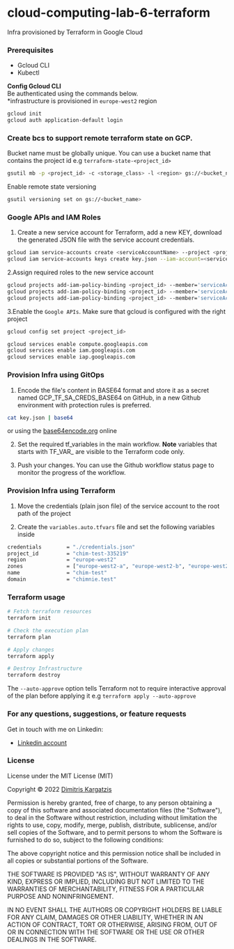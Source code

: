 # cloud-computing-lab-6-terraform
Infra provisioned by Terraform in Google Cloud

### Prerequisites

* Gcloud CLI
* Kubectl

**Config Gcloud CLI**  
Be authenticated using the commands below.  
*infrastructure is provisioned in `europe-west2` region

```bash
gcloud init
gcloud auth application-default login   
```

### Create bcs to support remote terraform state on GCP. 

Bucket name must be globally unique. You can use a bucket name that contains the project id e.g `terraform-state-<project_id>`

```bash
gsutil mb -p <project_id> -c <storage_class> -l <region> gs://<bucket_name>
```

Enable remote state versioning

```bash
gsutil versioning set on gs://<bucket_name>
```

### Google APIs and IAM Roles

1. Create a new service account for Terraform, add a new KEY, download the generated JSON file with the service account credentials.

```bash
gcloud iam service-accounts create <serviceAccountName> --project <project_id>
gcloud iam service-accounts keys create key.json --iam-account=<serviceAccount.email>
```

2.Assign required roles to the new service account
```bash
gcloud projects add-iam-policy-binding <project_id> --member='serviceAccount:<serviceAccount.email>' --role='roles/storage.admin'   
gcloud projects add-iam-policy-binding <project_id> --member='serviceAccount:<serviceAccount.email>' --role='roles/storage.objectAdmin'   
gcloud projects add-iam-policy-binding <project_id> --member='serviceAccount:<serviceAccount.email>' --role='roles/compute.admin'
```

3.Enable the `Google APIs`. Make sure that gcloud is configured with the right project
```bash
gcloud config set project <project_id>
```

```bash
gcloud services enable compute.googleapis.com
gcloud services enable iam.googleapis.com
gcloud services enable iap.googleapis.com
```

### Provision Infra using GitOps

1. Encode the file's content in BASE64 format and store it as a secret named GCP_TF_SA_CREDS_BASE64 on GitHub,  in a new Github environment with protection rules is preferred.

```bash
cat key.json | base64
```
or using the [base64encode.org](https://www.base64encode.org/) online

2. Set the required tf_variables in the main workflow. **Note** variables that starts with TF_VAR_ are visible to the Terraform code only.            


3. Push your changes. You can use the Github workflow status page to monitor the progress of the workflow.

### Provision Infra using Terraform

1. Move the credentials (plain json file) of the service account to the root path of the project         


2. Create the `variables.auto.tfvars` file and set the following variables inside

```bash
credentials        = "./credentials.json"
project_id         = "chim-test-335219"
region             = "europe-west2"
zones              = ["europe-west2-a", "europe-west2-b", "europe-west2-c"]
name               = "chim-test"
domain             = "chimnie.test"
```

### Terraform usage

```bash
# Fetch terraform resources
terraform init

# Check the execution plan
terraform plan

# Apply changes
terraform apply

# Destroy Infrastructure
terraform destroy
```

The `--auto-approve` option tells Terraform not to require interactive approval of the plan before applying it e.g `terraform apply --auto-approve`

### For any questions, suggestions, or feature requests

Get in touch with me on Linkedin:
- [Linkedin account](https://www.linkedin.com/in/dimitris-kargatzis-1385a2101/)

### License

License under the MIT License (MIT)

Copyright © 2022 [Dimitris Kargatzis](https://www.linkedin.com/in/dimitris-kargatzis-1385a2101/)

Permission is hereby granted, free of charge, to any person obtaining a copy of this software and associated documentation files (the "Software"), to deal in the Software without restriction, including without limitation the rights to use, copy, modify, merge, publish, distribute, sublicense, and/or sell copies of the Software, and to permit persons to whom the Software is furnished to do so, subject to the following conditions:

The above copyright notice and this permission notice shall be included in all copies or substantial portions of the Software.

THE SOFTWARE IS PROVIDED "AS IS", WITHOUT WARRANTY OF ANY KIND, EXPRESS OR IMPLIED, INCLUDING BUT NOT LIMITED TO THE WARRANTIES OF MERCHANTABILITY, FITNESS FOR A PARTICULAR PURPOSE AND NONINFRINGEMENT.

IN NO EVENT SHALL THE AUTHORS OR COPYRIGHT HOLDERS BE LIABLE FOR ANY CLAIM, DAMAGES OR OTHER LIABILITY, WHETHER IN AN ACTION OF CONTRACT, TORT OR OTHERWISE, ARISING FROM, OUT OF OR IN CONNECTION WITH THE SOFTWARE OR THE USE OR OTHER DEALINGS IN THE SOFTWARE.
